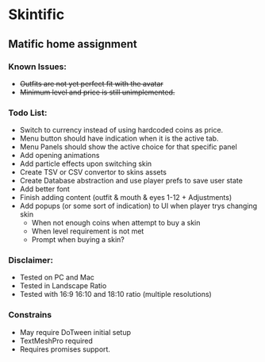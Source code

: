 # Skintific

## Matific home assignment


### Known Issues:
* ~~Outfits are not yet perfect fit with the avatar~~
* ~~Minimum level and price is still unimplemented.~~


### Todo List:
* Switch to currency instead of using hardcoded coins as price.
* Menu button should have indication when it is the active tab.
* Menu Panels should show the active choice for that specific panel
* Add opening animations
* Add particle effects upon switching skin
* Create TSV or CSV convertor to skins assets
* Create Database abstraction and use player prefs to save user state
* Add better font
* Finish adding content (outfit & mouth & eyes 1-12 + Adjustments)
* Add popups (or some sort of indication) to UI when player trys changing skin
    * When not enough coins when attempt to buy a skin
    * When level requirement is not met
    * Prompt when buying a skin?

### Disclaimer:
* Tested on PC and Mac
* Tested in Landscape Ratio
* Tested with 16:9 16:10 and 18:10 ratio (multiple resolutions)


### Constrains
* May require DoTween initial setup
* TextMeshPro required
* Requires promises support.
